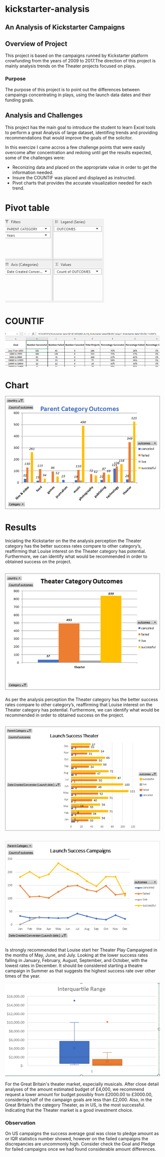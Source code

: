 # kickstarter-analysis

## An Analysis of Kickstarter Campaigns

## Overview of Project
This project is based on the campaigns runned by Kickstarter platform crowfunding from the years of 2009 to 2017.The direction of this project is mainly analysis trends on the Theater projects focused on plays.

### Purpose
The purpose of this project is to point out the differences between campaings concentrating in plays, using the launch data dates and their funding goals.

## Analysis and Challenges

This project has the main goal to introduce the student to learn Excel tools to perform a great Analysis of large dataset, identifing trends and providing recommendations that would improve the goals of the solicitor.

In this exercize I came accros a few challenge points that were easily overcome after concentration and redoing until get the results expected, some of the challenges were:
* Reconizing data and placed on the appropriate value in order to get the information needed.
* Insure the COUNTIF was placed and displayed as instructed.
* Pivot charts that provides the accurate visualization needed for each trend.
# Pivot table
![Pivottable.JPG](https://github.com/abramscris/kickstarter-analysis/blob/main/Pivottable.JPG)

# COUNTIF
![countif.PNG](https://github.com/abramscris/kickstarter-analysis/blob/main/countif.PNG)

# Chart
![Parent%20Category%20Outcomes.png](https://github.com/abramscris/kickstarter-analysis/blob/main/Parent%20Category%20Outcomes.png)

# Results
Iniciating the Kickstarter on the the analysis perception the Theater category has the better success rates compare to other category’s, reaffirming that Louise interest on the Theater category has potential. Furthermore, we can identify what would be recommended in order to obtained success on the project.

![Theater%20Category%20Outcomes.png](https://github.com/abramscris/kickstarter-analysis/blob/main/Theater%20Category%20Outcomes.png)
- 
As per the analysis perception the Theater category has the better success rates compare to other category’s, reaffirming that Louise interest on the Theater category has potential. Furthermore, we can identify what would be recommended in order to obtained success on the project.

![Launch%20success%20Theater.png](https://github.com/abramscris/kickstarter-analysis/blob/main/Launch%20success%20Theater.png)
-
![Launch%20Success%20Monthly.png](https://github.com/abramscris/kickstarter-analysis/blob/main/Launch%20Success%20Monthly.png)
-
Is strongly recommended that Louise start her Theater Play Campaigned in the months of May, June, and July. Looking at the lower success rates falling in January, February, August, September, and October, with the lowest rates in December. It should be considered starting a theatre campaign in Summer as that suggests the highest success rate over other times of the year.

![Interquartile%20Range.png](https://github.com/abramscris/kickstarter-analysis/blob/main/Interquartile%20Range.png)

For the Great Britain's theater market, especially musicals. After close detail analyses of the amount estimated budget of £4,000, we recommend request a lower amount for budget possibly from £2000.00 to £3000.00, considering half of the campaign goals are less than £2,000.
Also, in the Great Britain’s the category Theater, as in US, is the most successful. Indicating that the Theater market is a good investment choice.

### Observation
On US campaigns the success average goal was close to pledge amount as or IQR statistics number showed, however on the failed campaigns the discrepancies are uncommonly high.
Consider check the Goal and Pledge for failed campaigns once we had found considerable amount differences.



